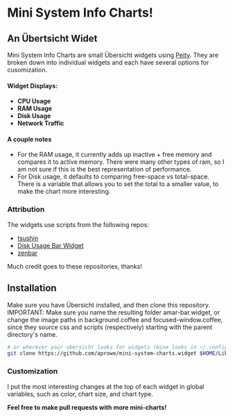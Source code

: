 # Mini System Info Charts!
## An Übertsicht Widet

Mini System Info Charts are small Übersicht widgets using [Peity](https://github.com/benpickles/peity).
They are broken down into individual widgets and each have several options for cusomization.

#### Widget Displays:
- **CPU Usage**
- **RAM Usage**  
- **Disk Usage**
- **Network Traffic**

#### A couple notes
- For the RAM usage, it currently adds up inactive + free memory and compares it to active memory.
There were many other types of ram, so I am not sure if this is the best representation of
performance.
- For Disk usage, it defaults to comparing free-space vs total-space. There is a variable that allows you
to set the total to a smaller value, to make the chart more interesting.

### Attribution
The widgets use scripts from the following repos:
- [tsushin](https://github.com/louixs/tsushin)
- [Disk Usage Bar Widget](https://github.com/onishy/Ubersicht-DiskUsage-bar)
- [zenbar](https://github.com/Amar1729/nerdbar.widget)

Much credit goes to these repositories, thanks!

## Installation
Make sure you have Übersicht installed, and then clone this repository.
IMPORTANT: Make sure you name the resulting folder amar-bar.widget, or change the image paths in background.coffee and focused-window.coffee, since they source css and scripts (respectively) starting with the parent directory's name.

```bash
# or wherever your ubersicht looks for widgets (mine looks in ~/.config/ubersicht/widgets/)
git clone https://github.com/aprowe/mini-system-charts.widget $HOME/Library/Application\ Support/Übersicht/widgets/mini-system-charts.widget
```

### Customization
I put the most interesting changes at the top of each widget in global variables, such as color,
chart size, and chart type.

**Feel free to make pull requests with more mini-charts!**
